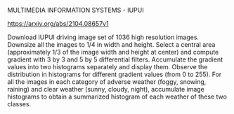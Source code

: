 MULTIMEDIA INFORMATION SYSTEMS - IUPUI

https://arxiv.org/abs/2104.08657v1

Download IUPUI driving image set of 1036 high resolution images. Downsize all the images to 1/4 in width and height. 
Select a central area (approximately 1/3 of the image width and height at center) and compute gradient with 3 by 3 and 5 by 5 differential filters.
Accumulate the gradient values into two histograms separately and display them. Observe the distribution in histograms for different gradient values (from 0 to 255). 
For all the images in each category of adverse weather (foggy, snowing, raining) and clear weather (sunny, cloudy, night), accumulate image histograms to obtain a summarized histogram of each weather of these two classes.

